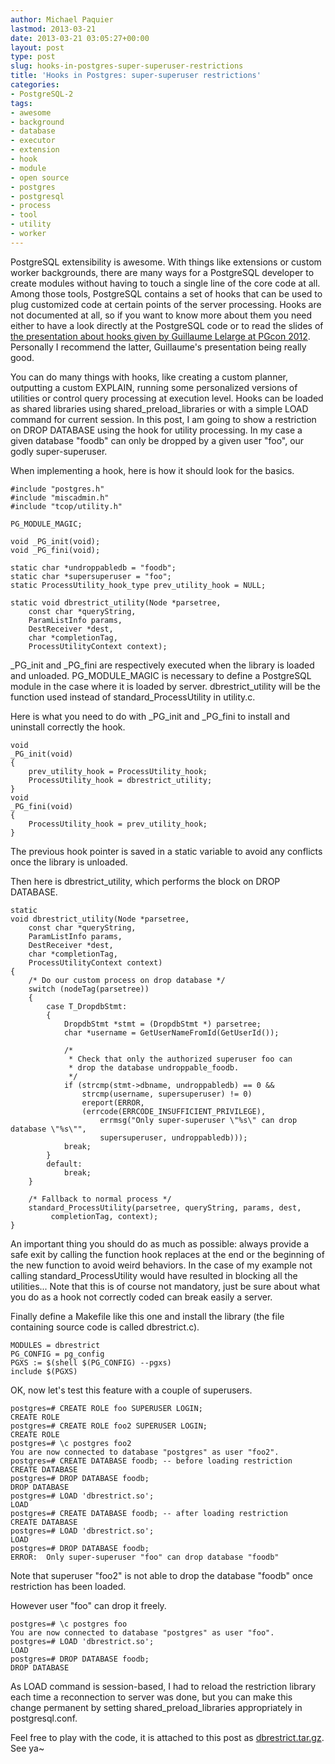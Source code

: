 ```yaml
---
author: Michael Paquier
lastmod: 2013-03-21
date: 2013-03-21 03:05:27+00:00
layout: post
type: post
slug: hooks-in-postgres-super-superuser-restrictions
title: 'Hooks in Postgres: super-superuser restrictions'
categories:
- PostgreSQL-2
tags:
- awesome
- background
- database
- executor
- extension
- hook
- module
- open source
- postgres
- postgresql
- process
- tool
- utility
- worker
---
```


PostgreSQL extensibility is awesome. With things like extensions or custom worker backgrounds, there are many ways for a PostgreSQL developer to create modules without having to touch a single line of the core code at all. Among those tools, PostgreSQL contains a set of hooks that can be used to plug customized code at certain points of the server processing. Hooks are not documented at all, so if you want to know more about them you need either to have a look directly at the PostgreSQL code or to read the slides of [the presentation about hooks given by Guillaume Lelarge at PGcon 2012](http://wiki.postgresql.org/images/e/e3/Hooks_in_postgresql.pdf). 
Personally I recommend the latter, Guillaume's presentation being really good.

You can do many things with hooks, like creating a custom planner, outputting a custom EXPLAIN, running some personalized versions of utilities or control query processing at execution level. Hooks can be loaded as shared libraries using shared\_preload\_libraries or with a simple LOAD command for current session. In this post, I am going to show a restriction on DROP DATABASE using the hook for utility processing. In my case a given database "foodb" can only be dropped by a given user "foo", our godly super-superuser.

When implementing a hook, here is how it should look for the basics.

    #include "postgres.h"
    #include "miscadmin.h"
    #include "tcop/utility.h"
    
    PG_MODULE_MAGIC;
    
    void _PG_init(void);
    void _PG_fini(void);
    
    static char *undroppabledb = "foodb";
    static char *supersuperuser = "foo";
    static ProcessUtility_hook_type prev_utility_hook = NULL;
    
    static void dbrestrict_utility(Node *parsetree,
        const char *queryString,
        ParamListInfo params,
        DestReceiver *dest,
        char *completionTag,
        ProcessUtilityContext context);

\_PG\_init and \_PG\_fini are respectively executed when the library is loaded and unloaded. PG\_MODULE\_MAGIC is necessary to define a PostgreSQL module in the case where it is loaded by server. dbrestrict\_utility will be the function used instead of standard\_ProcessUtility in utility.c.

Here is what you need to do with \_PG\_init and \_PG\_fini to install and uninstall correctly the hook.

    void
    _PG_init(void)
    {
        prev_utility_hook = ProcessUtility_hook;
        ProcessUtility_hook = dbrestrict_utility;
    }
    void
    _PG_fini(void)
    {
        ProcessUtility_hook = prev_utility_hook;
    }

The previous hook pointer is saved in a static variable to avoid any conflicts once the library is unloaded.

Then here is dbrestrict\_utility, which performs the block on DROP DATABASE.

    static
    void dbrestrict_utility(Node *parsetree,
        const char *queryString,
        ParamListInfo params,
        DestReceiver *dest,
        char *completionTag,
        ProcessUtilityContext context)
    {
        /* Do our custom process on drop database */
        switch (nodeTag(parsetree))
        {
            case T_DropdbStmt:
            {
                DropdbStmt *stmt = (DropdbStmt *) parsetree;
                char *username = GetUserNameFromId(GetUserId());
    
                /*
                 * Check that only the authorized superuser foo can
                 * drop the database undroppable_foodb.
                 */
                if (strcmp(stmt->dbname, undroppabledb) == 0 &&
                    strcmp(username, supersuperuser) != 0)
                    ereport(ERROR,
                    (errcode(ERRCODE_INSUFFICIENT_PRIVILEGE),
                        errmsg("Only super-superuser \"%s\" can drop database \"%s\"",
                        supersuperuser, undroppabledb)));
                break;
            }
            default:
                break;
        }
    
        /* Fallback to normal process */
        standard_ProcessUtility(parsetree, queryString, params, dest,
             completionTag, context);
    }

An important thing you should do as much as possible: always provide a safe exit by calling the function hook replaces at the end or the beginning of the new function to avoid weird behaviors. In the case of my example not calling standard\_ProcessUtility would have resulted in blocking all the utilities...  Note that this is of course not mandatory, just be sure about what you do as a hook not correctly coded can break easily a server.

Finally define a Makefile like this one and install the library (the file containing source code is called dbrestrict.c).

    MODULES = dbrestrict
    PG_CONFIG = pg_config
    PGXS := $(shell $(PG_CONFIG) --pgxs)
    include $(PGXS)

OK, now let's test this feature with a couple of superusers.

    postgres=# CREATE ROLE foo SUPERUSER LOGIN;
    CREATE ROLE
    postgres=# CREATE ROLE foo2 SUPERUSER LOGIN;
    CREATE ROLE
    postgres=# \c postgres foo2
    You are now connected to database "postgres" as user "foo2".
    postgres=# CREATE DATABASE foodb; -- before loading restriction
    CREATE DATABASE
    postgres=# DROP DATABASE foodb;
    DROP DATABASE
    postgres=# LOAD 'dbrestrict.so';
    LOAD
    postgres=# CREATE DATABASE foodb; -- after loading restriction
    CREATE DATABASE
    postgres=# LOAD 'dbrestrict.so';
    LOAD
    postgres=# DROP DATABASE foodb;
    ERROR:  Only super-superuser "foo" can drop database "foodb"

Note that superuser "foo2" is not able to drop the database "foodb" once restriction has been loaded.

However user "foo" can drop it freely.

    postgres=# \c postgres foo 
    You are now connected to database "postgres" as user "foo".
    postgres=# LOAD 'dbrestrict.so';
    LOAD
    postgres=# DROP DATABASE foodb;
    DROP DATABASE

As LOAD command is session-based, I had to reload the restriction library each time a reconnection to server was done, but you can make this change permanent by setting shared\_preload\_libraries appropriately in postgresql.conf.

Feel free to play with the code, it is attached to this post as [dbrestrict.tar.gz](/wp-content/uploads/2013/03/dbrestrict.tar.gz).
See ya~

